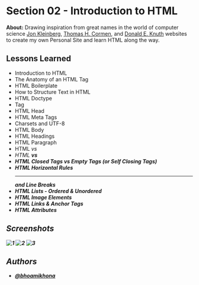 
# Section 02 - Introduction to HTML

**About:** Drawing inspiration from great names in the world of computer science [Jon Kleinberg](https://www.cs.cornell.edu/home/kleinber/), [Thomas H. Cormen](https://www.cs.dartmouth.edu/~thc/), and [Donald E. Knuth](https://www-cs-faculty.stanford.edu/~knuth/) websites to create my own Personal Site and learn HTML along the way.

## Lessons Learned

- Introduction to HTML
- The Anatomy of an HTML Tag
- HTML Boilerplate
- How to Structure Text in HTML
- HTML Doctype
- <html> Tag
- HTML Head
- HTML Meta Tags
- Charsets and UTF-8
- HTML Body
- HTML Headings
- HTML Paragraph
- HTML <em> vs <i>
- HTML <strong> vs <b>
- HTML Closed Tags vs Empty Tags (or Self Closing Tags)
- HTML Horizontal Rules <hr> and Line Breaks <br>
- HTML Lists - Ordered & Unordered
- HTML Image Elements
- HTML Links & Anchor Tags
- HTML Attributes

## Screenshots

![1](https://user-images.githubusercontent.com/50435319/196865112-3255860d-3cc8-4e17-855b-8743ef0b613b.PNG)
![2](https://user-images.githubusercontent.com/50435319/196865119-be667e9e-0883-4289-9fd1-acf024b891c9.PNG)
![3](https://user-images.githubusercontent.com/50435319/196865126-888f88ee-f376-41fb-9283-ed15af589cc4.PNG)

## Authors

- [@bhoamikhona](https://github.com/bhoamikhona)

